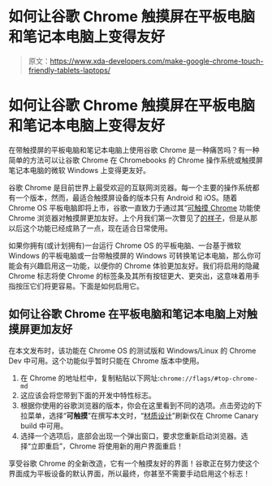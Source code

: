 # 如何让谷歌 Chrome 触摸屏在平板电脑和笔记本电脑上变得友好

> 原文：<https://www.xda-developers.com/make-google-chrome-touch-friendly-tablets-laptops/>

# 如何让谷歌 Chrome 触摸屏在平板电脑和笔记本电脑上变得友好

在带触摸屏的平板电脑和笔记本电脑上使用谷歌 Chrome 是一种痛苦吗？有一种简单的方法可以让谷歌 Chrome 在 Chromebooks 的 Chrome 操作系统或触摸屏笔记本电脑的微软 Windows 上变得更友好。

谷歌 Chrome 是目前世界上最受欢迎的互联网浏览器。每一个主要的操作系统都有一个版本，然而，最适合触摸屏设备的版本只有 Android 和 iOS。随着 Chrome OS 平板电脑即将上市，谷歌一直致力于通过其“[可触摸 Chrome](https://www.xda-developers.com/google-chrome-browser-chrome-os-optimized-touch/) 功能使 Chrome 浏览器对触摸屏更加友好。上个月我们第一次瞥见了[的样子](https://www.xda-developers.com/google-chrome-touch-optimized-chrome-os-tablets/)，但是从那以后这个功能已经成熟了一点，现在适合日常使用。

如果你拥有(或计划拥有)一台运行 Chrome OS 的平板电脑、一台基于微软 Windows 的平板电脑或一台带触摸屏的 Windows 可转换笔记本电脑，那么你可能会有兴趣启用这一功能，以便你的 Chrome 体验更加友好。我们将启用的隐藏 Chrome 标志将使 Chrome 的标签条及其所有按钮更大、更突出，这意味着用手指按压它们将更容易。下面是如何启用它。

## 如何让谷歌 Chrome 在平板电脑和笔记本电脑上对触摸屏更加友好

在本文发布时，该功能在 Chrome OS 的测试版和 Windows/Linux 的 Chrome Dev 中可用。这个功能似乎暂时只能在 Chrome 版本中使用。

1.  在 Chrome 的地址栏中，复制粘贴以下网址:`chrome://flags/#top-chrome-md`
2.  这应该会将您带到下面的开发中特性标志。
3.  根据你使用的谷歌浏览器的版本，你会在这里看到不同的选项。点击旁边的下拉菜单，选择“**可触摸**”在撰写本文时，“[材质设计](https://www.xda-developers.com/google-chrome-material-design-2-android-p/)”刷新仅在 Chrome Canary build 中可用。
4.  选择一个选项后，底部会出现一个弹出窗口，要求您重新启动浏览器。选择“立即重启”，Chrome 将使用新的用户界面重启！

享受谷歌 Chrome 的全新改造，它有一个触摸友好的界面！谷歌正在努力使这个界面成为平板设备的默认界面，所以最终，你甚至不需要手动启用这个标志！